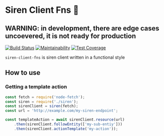 # Siren Client Fns 🚨

## WARNING: in development, there are edge cases uncoevered, it is not ready for production

[![Build Status](https://travis-ci.org/fabioelizandro/siren-client-fns.svg?branch=master)](https://travis-ci.org/fabioelizandro/siren-client-fns)
[![Maintainability](https://api.codeclimate.com/v1/badges/1d94bce96534d3c50f76/maintainability)](https://codeclimate.com/github/fabioelizandro/siren-client-fns/maintainability)
[![Test Coverage](https://api.codeclimate.com/v1/badges/1d94bce96534d3c50f76/test_coverage)](https://codeclimate.com/github/fabioelizandro/siren-client-fns/test_coverage)

`siren-client-fns` is siren client written in a functional style

## How to use

### Getting a template action

```js
const fetch = require('node-fetch');
const siren = require('./siren');
const sirenClient = siren(fetch);
const url = 'http://example.com/my-siren-endpoint';

const templateAction = await sirenClient.resource(url)
    .then(sirenClient.followEntity(['my-sub-entiy']))
    .then(sirenClient.actionTemplate('my-action'));
```

